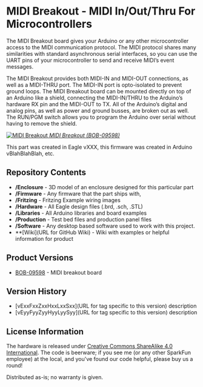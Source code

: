 MIDI Breakout - MIDI In/Out/Thru For Microcontrollers
========================================

The MIDI Breakout board gives your Arduino or any other microcontroller access to the MIDI communication protocol. The MIDI protocol shares many similarities with standard asynchronous serial interfaces, so you can use the UART pins of your microcontroller to send and receive MIDI’s event messages.

The MIDI Breakout provides both MIDI-IN and MIDI-OUT connections, as well as a MIDI-THRU port. The MIDI-IN port is opto-isolated to prevent ground loops. The MIDI Breakout board can be mounted directly on top of an Arduino like a shield, connecting the MIDI-IN/THRU to the Arduino’s hardware RX pin and the MIDI-OUT to TX. All of the Arduino’s digital and analog pins, as well as power and ground busses, are broken out as well. The RUN/PGM switch allows you to program the Arduino over serial without having to remove the shield.

[![MIDI Breakout](https://cdn.sparkfun.com//assets/parts/3/4/1/6/09598-04.jpg)
*MIDI Breakout (BOB-09598)*](https://cdn.sparkfun.com//assets/parts/3/4/1/6/09598-04.jpg)

This part was created in Eagle vXXX, this firmware was created in Arduino vBlahBlahBlah, etc. 


Repository Contents
-------------------

* **/Enclosure** - 3D model of an enclosure designed for this particular part
* **/Firmware** - Any firmware that the part ships with, 
* **/Fritzing** - Fritzing Example wiring images
* **/Hardware** - All Eagle design files (.brd, .sch, .STL)
* **/Libraries** - All Arduino libraries and board examples
* **/Production** - Test bed files and production panel files
* **/Software** - Any desktop based software used to work with this project.
* **[Wiki](URL for GitHub Wiki) - Wiki with examples or helpful information for product

Product Versions
----------------
* [BOB-09598](https://www.sparkfun.com/products/9598) - MIDI breakout board 

Version History
---------------
* [vExxFxxZxxHxxLxxSxx](URL for tag specific to this version) description 
* [vEyyFyyZyyHyyLyySyy](URL for tag specific to this version) description

License Information
-------------------
The hardware is released under [Creative Commons ShareAlike 4.0 International](https://creativecommons.org/licenses/by-sa/4.0/).
The code is beerware; if you see me (or any other SparkFun employee) at the local, and you've found our code helpful, please buy us a round!

Distributed as-is; no warranty is given.
